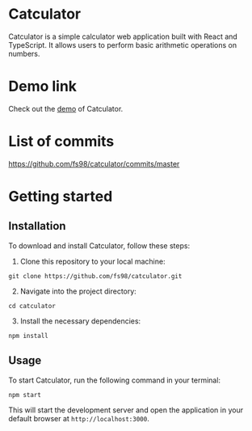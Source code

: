 # Catculator

Catculator is a simple calculator web application built with React and TypeScript. It allows users to perform basic arithmetic operations on numbers.

# Demo link

Check out the [demo](http://fs98.github.io/catculator) of Catculator.

# List of commits

https://github.com/fs98/catculator/commits/master

# Getting started

## Installation

To download and install Catculator, follow these steps:

1. Clone this repository to your local machine:

```
git clone https://github.com/fs98/catculator.git
```

2. Navigate into the project directory:

```
cd catculator
```

3. Install the necessary dependencies:

```
npm install
```

## Usage

To start Catculator, run the following command in your terminal:

```
npm start
```

This will start the development server and open the application in your default browser at `http://localhost:3000`.
